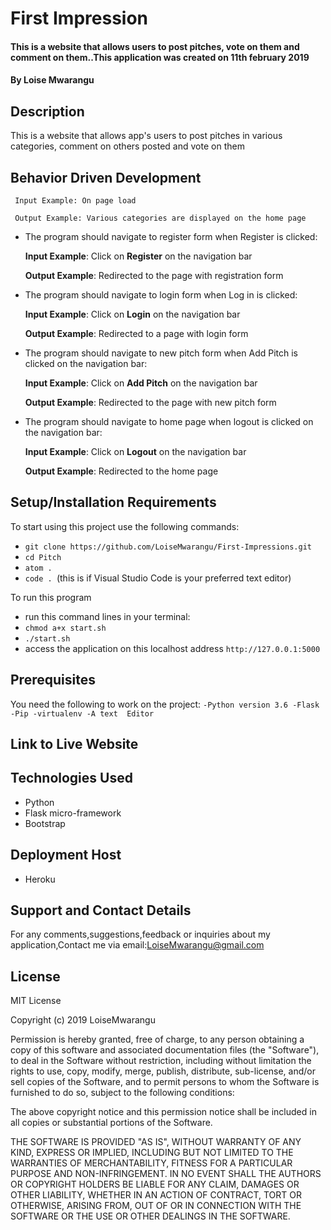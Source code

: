 # First Impression
#### This is a website that allows users to post pitches, vote on them and comment on them..This application was created on 11th february 2019
#### By **Loise Mwarangu**
## Description
This is a website that allows app's users to post pitches in various categories, comment on others posted and vote on them
## Behavior Driven Development

     Input Example: On page load

     Output Example: Various categories are displayed on the home page

* The program should navigate to register form when Register is clicked:

     **Input Example**: Click on **Register** on the navigation bar

     **Output Example**: Redirected to the page with registration form

* The program should navigate to login form when Log in is clicked:

     **Input Example**: Click on **Login** on the navigation bar

     **Output Example**: Redirected to a page with login form

* The program should navigate to new pitch form when Add Pitch is clicked on the navigation bar:

    **Input Example**: Click on **Add Pitch** on the navigation bar

    **Output Example**: Redirected to the page with new pitch form

* The program should navigate to home page when logout is clicked on the navigation bar:

     **Input Example**: Click on **Logout** on the navigation bar

     **Output Example**: Redirected to the home page

## Setup/Installation Requirements
To start using this project use the following commands:

* `git clone https://github.com/LoiseMwarangu/First-Impressions.git`
* `cd Pitch`
* `atom .`
* `code . `(this is if Visual Studio Code is your preferred text editor)

To run this program
* run this command lines in your terminal:
* `chmod a+x start.sh`
* `./start.sh`
* access the application on this localhost address `http://127.0.0.1:5000`

## Prerequisites
You need the following to work on the project:
`-Python version 3.6
-Flask
-Pip
-virtualenv
-A text  Editor`
## Link to Live Website


## Technologies Used
* Python
* Flask micro-framework
* Bootstrap
## Deployment Host
- Heroku

## Support and Contact Details
For any comments,suggestions,feedback or inquiries about my application,Contact me via email:LoiseMwarangu@gmail.com
## License
MIT License

Copyright (c) 2019 LoiseMwarangu

Permission is hereby granted, free of charge, to any person obtaining a copy of this software and associated documentation files (the "Software"), to deal in the Software without restriction, including without limitation the rights to use, copy, modify, merge, publish, distribute, sub-license, and/or sell copies of the Software, and to permit persons to whom the Software is furnished to do so, subject to the following conditions:

The above copyright notice and this permission notice shall be included in all copies or substantial portions of the Software.

THE SOFTWARE IS PROVIDED "AS IS", WITHOUT WARRANTY OF ANY KIND, EXPRESS OR IMPLIED, INCLUDING BUT NOT LIMITED TO THE WARRANTIES OF MERCHANTABILITY, FITNESS FOR A PARTICULAR PURPOSE AND NON-INFRINGEMENT. IN NO EVENT SHALL THE AUTHORS OR COPYRIGHT HOLDERS BE LIABLE FOR ANY CLAIM, DAMAGES OR OTHER LIABILITY, WHETHER IN AN ACTION OF CONTRACT, TORT OR OTHERWISE, ARISING FROM, OUT OF OR IN CONNECTION WITH THE SOFTWARE OR THE USE OR OTHER DEALINGS IN THE SOFTWARE.